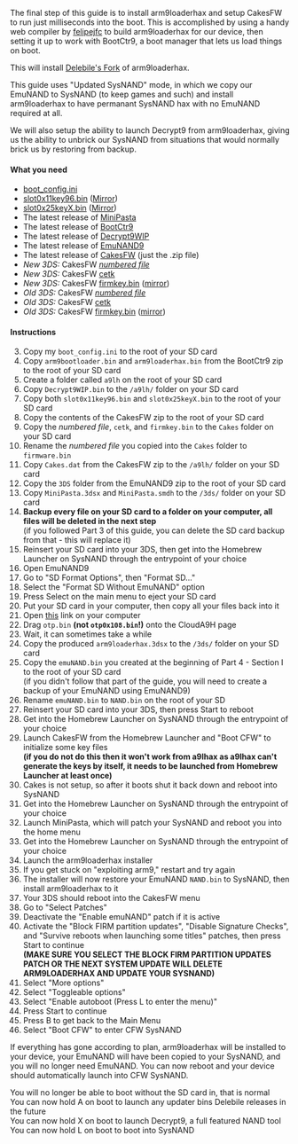 The final step of this guide is to install arm9loaderhax and setup CakesFW to run just milliseconds into the boot. This is accomplished by using a handy web compiler by [felipejfc](https://gbatemp.net/threads/416385/) to build arm9loaderhax for our device, then setting it up to work with BootCtr9, a boot manager that lets us load things on boot.

This will install [Delebile's Fork](https://github.com/delebile/arm9loaderhax) of arm9loaderhax.

This guide uses "Updated SysNAND" mode, in which we copy our EmuNAND to SysNAND (to keep games and such) and install arm9loaderhax to have permanant SysNAND hax with no EmuNAND required at all.

We will also setup the ability to launch Decrypt9 from arm9loaderhax, giving us the ability to unbrick our SysNAND from situations that would normally brick us by restoring from backup.

#### What you need

* [boot_config.ini](https://gist.github.com/Plailect/66566928c286de6ecf61)
* [slot0x11key96.bin](https://mega.nz/#!IgdFVJiK!TTdhiZ25uxoWlciIySVOynTcHCh8Oyp9JQMzu4opPy4) ([Mirror](https://drive.google.com/file/d/0BzPfvjeuhqoDZzB5dUhtMjlfcnc/view?usp=sharing))
* [slot0x25keyX.bin](https://mega.nz/#!BoFyzbzT!95N9tJXAi8BfPUzlbwuZC8r8S6Sq6oy-UfuAZz3LhHo) ([Mirror](https://drive.google.com/file/d/0BzPfvjeuhqoDZ1VNUHpQd2owUlE/view?usp=sharing))
* The latest release of [MiniPasta](https://github.com/d0k3/MiniPasta/releases)
* The latest release of [BootCtr9](https://github.com/hartmannaf/BootCtr9/releases)
* The latest release of [Decrypt9WIP](https://github.com/d0k3/Decrypt9WIP/releases)
* The latest release of [EmuNAND9](https://github.com/d0k3/EmuNAND9/releases)
* The latest release of [CakesFW](https://github.com/mid-kid/CakesForeveryWan/releases) (just the .zip file)
* *New 3DS:* CakesFW [*numbered file*](http://nus.cdn.c.shop.nintendowifi.net/ccs/download/0004013820000002/0000001F)
* *New 3DS:* CakesFW [cetk](http://nus.cdn.c.shop.nintendowifi.net/ccs/download/0004013820000002/cetk)
* *New 3DS:* CakesFW [firmkey.bin](https://mega.nz/#!VtdAlB7C!w5aZdVoDjaSYSJao0u9a-La6CoY2mWzjLVFzRvT8MmA) ([mirror](https://drive.google.com/file/d/0BzPfvjeuhqoDOHlpR2t4S2ZlTlU/view?usp=sharing))
* *Old 3DS:* CakesFW [*numbered file*](http://nus.cdn.c.shop.nintendowifi.net/ccs/download/0004013800000002/00000050)
* *Old 3DS:* CakesFW [cetk](http://nus.cdn.c.shop.nintendowifi.net/ccs/download/0004013800000002/cetk)
* *Old 3DS:* CakesFW [firmkey.bin](https://mega.nz/#!htlGzArZ!AianutIfa4K-WtGfrVZNjDSCL_LaykJwGD20aMxDXtc) ([mirror](https://drive.google.com/file/d/0BzPfvjeuhqoDSXRhMlRfNU5OdTA/view?usp=sharing))

#### Instructions

3. Copy my `boot_config.ini` to the root of your SD card
2. Copy `arm9bootloader.bin` and `arm9loaderhax.bin` from the BootCtr9 zip to the root of your SD card
4. Create a folder called `a9lh` on the root of your SD card
7. Copy `Decrypt9WIP.bin` to the `/a9lh/` folder on your SD card
1. Copy both `slot0x11key96.bin` and `slot0x25keyX.bin` to the root of your SD card
2. Copy the contents of the CakesFW zip to the root of your SD card
3. Copy the *numbered file*, `cetk`, and `firmkey.bin` to the `Cakes` folder on your SD card
4. Rename the *numbered file* you copied into the `Cakes` folder to `firmware.bin`
7. Copy `Cakes.dat` from the CakesFW zip to the `/a9lh/` folder on your SD card
1. Copy the `3DS` folder from the EmuNAND9 zip to the root of your SD card
12. Copy `MiniPasta.3dsx` and `MiniPasta.smdh` to the `/3ds/` folder on your SD card
3. **Backup every file on your SD card to a folder on your computer, all files will be deleted in the next step**    
(if you followed Part 3 of this guide, you can delete the SD card backup from that - this will replace it)
2. Reinsert your SD card into your 3DS, then get into the Homebrew Launcher on SysNAND through the entrypoint of your choice
3. Open EmuNAND9
4. Go to "SD Format Options", then "Format SD..."
5. Select the "Format SD Without EmuNAND" option
6. Press Select on the main menu to eject your SD card
9. Put your SD card in your computer, then copy all your files back into it
8. Open [this](https://felipejfc.com/a9lh) link on your computer
9. Drag `otp.bin` **(not `otp0x108.bin`!)** onto the CloudA9H page
10. Wait, it can sometimes take a while
11. Copy the produced `arm9loaderhax.3dsx` to the `/3ds/` folder on your SD card
1. Copy the `emuNAND.bin` you created at the beginning of Part 4 - Section I to the root of your SD card    
(if you didn't follow that part of the guide, you will need to create a backup of your EmuNAND using EmuNAND9)
1. Rename `emuNAND.bin` to `NAND.bin` on the root of your SD
12. Reinsert your SD card into your 3DS, then press Start to reboot
13. Get into the Homebrew Launcher on SysNAND through the entrypoint of your choice
14. Launch CakesFW from the Homebrew Launcher and "Boot CFW" to initialize some key files    
**(if you do not do this then it won't work from a9lhax as a9lhax can't generate the keys by itself, it needs to be launched from Homebrew Launcher at least once)**
15. Cakes is not setup, so after it boots shut it back down and reboot into SysNAND
13. Get into the Homebrew Launcher on SysNAND through the entrypoint of your choice
13. Launch MiniPasta, which will patch your SysNAND and reboot you into the home menu
14. Get into the Homebrew Launcher on SysNAND through the entrypoint of your choice
13. Launch the arm9loaderhax installer
14. If you get stuck on "exploiting arm9," restart and try again
15. The installer will now restore your EmuNAND `NAND.bin` to SysNAND, then install arm9loaderhax to it
16. Your 3DS should reboot into the CakesFW menu
17. Go to "Select Patches"
15. Deactivate the "Enable emuNAND" patch if it is active
14. Activate the "Block FIRM partition updates", "Disable Signature Checks", and "Survive reboots when launching some titles" patches, then press Start to continue     
**(MAKE SURE YOU SELECT THE BLOCK FIRM PARTITION UPDATES PATCH OR THE NEXT SYSTEM UPDATE WILL DELETE ARM9LOADERHAX AND UPDATE YOUR SYSNAND)**
15. Select "More options"
16. Select "Toggleable options"
17. Select "Enable autoboot (Press L to enter the menu)"
18. Press Start to continue
19. Press B to get back to the Main Menu
15. Select "Boot CFW" to enter CFW SysNAND

If everything has gone according to plan, arm9loaderhax will be installed to your device, your EmuNAND will have been copied to your SysNAND, and you will no longer need EmuNAND. You can now reboot and your device should automatically launch into CFW SysNAND.

You will no longer be able to boot without the SD card in, that is normal    
You can now hold A on boot to launch any updater bins Delebile releases in the future    
You can now hold X on boot to launch Decrypt9, a full featured NAND tool    
You can now hold L on boot to boot into SysNAND